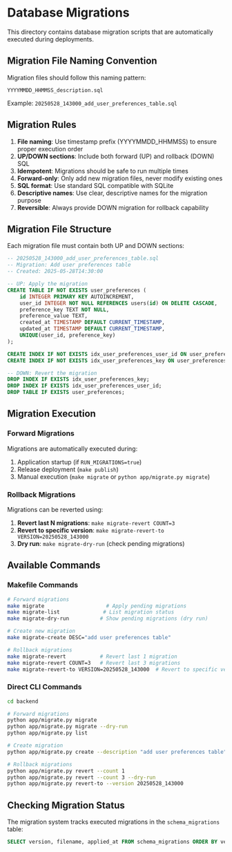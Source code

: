 # Database Migrations

This directory contains database migration scripts that are automatically executed during deployments.

## Migration File Naming Convention

Migration files should follow this naming pattern:
```
YYYYMMDD_HHMMSS_description.sql
```

Example: `20250528_143000_add_user_preferences_table.sql`

## Migration Rules

1. **File naming**: Use timestamp prefix (YYYYMMDD_HHMMSS) to ensure proper execution order
2. **UP/DOWN sections**: Include both forward (UP) and rollback (DOWN) SQL
3. **Idempotent**: Migrations should be safe to run multiple times
4. **Forward-only**: Only add new migration files, never modify existing ones
5. **SQL format**: Use standard SQL compatible with SQLite
6. **Descriptive names**: Use clear, descriptive names for the migration purpose
7. **Reversible**: Always provide DOWN migration for rollback capability

## Migration File Structure

Each migration file must contain both UP and DOWN sections:

```sql
-- 20250528_143000_add_user_preferences_table.sql
-- Migration: Add user preferences table
-- Created: 2025-05-28T14:30:00

-- UP: Apply the migration
CREATE TABLE IF NOT EXISTS user_preferences (
    id INTEGER PRIMARY KEY AUTOINCREMENT,
    user_id INTEGER NOT NULL REFERENCES users(id) ON DELETE CASCADE,
    preference_key TEXT NOT NULL,
    preference_value TEXT,
    created_at TIMESTAMP DEFAULT CURRENT_TIMESTAMP,
    updated_at TIMESTAMP DEFAULT CURRENT_TIMESTAMP,
    UNIQUE(user_id, preference_key)
);

CREATE INDEX IF NOT EXISTS idx_user_preferences_user_id ON user_preferences(user_id);
CREATE INDEX IF NOT EXISTS idx_user_preferences_key ON user_preferences(preference_key);

-- DOWN: Revert the migration
DROP INDEX IF EXISTS idx_user_preferences_key;
DROP INDEX IF EXISTS idx_user_preferences_user_id;
DROP TABLE IF EXISTS user_preferences;
```

## Migration Execution

### Forward Migrations
Migrations are automatically executed during:
1. Application startup (if `RUN_MIGRATIONS=true`)
2. Release deployment (`make publish`)
3. Manual execution (`make migrate` or `python app/migrate.py migrate`)

### Rollback Migrations
Migrations can be reverted using:
1. **Revert last N migrations**: `make migrate-revert COUNT=3`
2. **Revert to specific version**: `make migrate-revert-to VERSION=20250528_143000`
3. **Dry run**: `make migrate-dry-run` (check pending migrations)

## Available Commands

### Makefile Commands
```bash
# Forward migrations
make migrate                    # Apply pending migrations
make migrate-list              # List migration status
make migrate-dry-run          # Show pending migrations (dry run)

# Create new migration
make migrate-create DESC="add user preferences table"

# Rollback migrations
make migrate-revert           # Revert last 1 migration
make migrate-revert COUNT=3   # Revert last 3 migrations
make migrate-revert-to VERSION=20250528_143000  # Revert to specific version
```

### Direct CLI Commands
```bash
cd backend

# Forward migrations
python app/migrate.py migrate
python app/migrate.py migrate --dry-run
python app/migrate.py list

# Create migration
python app/migrate.py create --description "add user preferences table"

# Rollback migrations
python app/migrate.py revert --count 1
python app/migrate.py revert --count 3 --dry-run
python app/migrate.py revert-to --version 20250528_143000
```

## Checking Migration Status

The migration system tracks executed migrations in the `schema_migrations` table:
```sql
SELECT version, filename, applied_at FROM schema_migrations ORDER BY version;
```